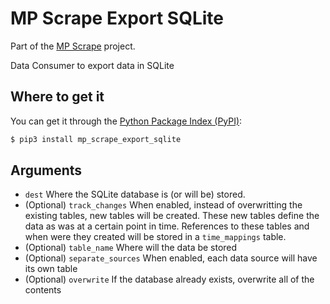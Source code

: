 <!--
SPDX-FileCopyrightText: 2025 Sofía Aritz <sofiaritz@fsfe.org>

SPDX-License-Identifier: AGPL-3.0-only
-->

# MP Scrape Export SQLite

Part of the [MP Scrape](https://git.fsfe.org/mp-scrape/mp-scrape) project.

Data Consumer to export data in SQLite

## Where to get it

You can get it through the [Python Package Index (PyPI)](https://pypi.org/project/mp_scrape_core/):

```sh
$ pip3 install mp_scrape_export_sqlite
```

## Arguments

- `dest` Where the SQLite database is (or will be) stored.
- (Optional) `track_changes` When enabled, instead of overwritting the existing tables, new tables will be created. These new tables define the data as was at a certain point in time. References to these tables and when were they created will be stored in a `time_mappings` table.
- (Optional) `table_name` Where will the data be stored
- (Optional) `separate_sources` When enabled, each data source will have its own table
- (Optional) `overwrite` If the database already exists, overwrite all of the contents